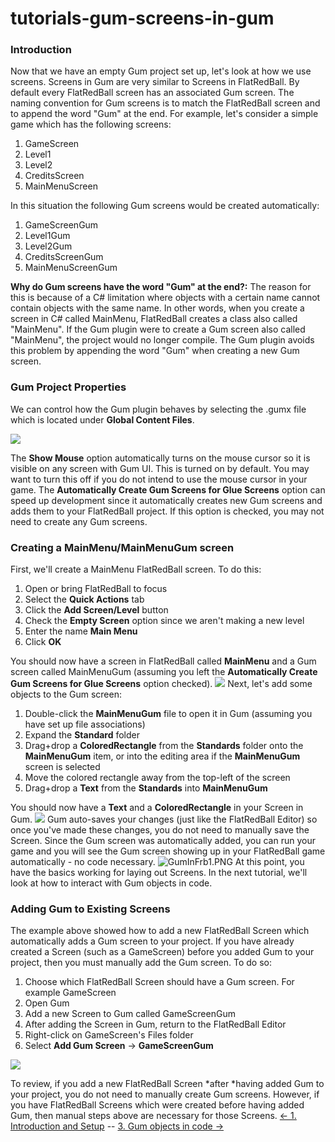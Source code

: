 # tutorials-gum-screens-in-gum

### Introduction

Now that we have an empty Gum project set up, let's look at how we use screens. Screens in Gum are very similar to Screens in FlatRedBall. By default every FlatRedBall screen has an associated Gum screen. The naming convention for Gum screens is to match the FlatRedBall screen and to append the word "Gum" at the end. For example, let's consider a simple game which has the following screens:

1. GameScreen
2. Level1
3. Level2
4. CreditsScreen
5. MainMenuScreen

In this situation the following Gum screens would be created automatically:

1. GameScreenGum
2. Level1Gum
3. Level2Gum
4. CreditsScreenGum
5. MainMenuScreenGum

**Why do Gum screens have the word "Gum" at the end?:** The reason for this is because of a C# limitation where objects with a certain name cannot contain objects with the same name. In other words, when you create a screen in C# called MainMenu, FlatRedBall creates a class also called "MainMenu". If the Gum plugin were to create a Gum screen also called "MainMenu", the project would no longer compile. The Gum plugin avoids this problem by appending the word "Gum" when creating a new Gum screen.

### Gum Project Properties

We can control how the Gum plugin behaves by selecting the .gumx file which is located under **Global Content Files**.

![](../../media/2019-03-img\_5c78b5c1b4f64.png)

The **Show Mouse** option automatically turns on the mouse cursor so it is visible on any screen with Gum UI. This is turned on by default. You may want to turn this off if you do not intend to use the mouse cursor in your game. The **Automatically Create Gum Screens for Glue Screens** option can speed up development since it automatically creates new Gum screens and adds them to your FlatRedBall project. If this option is checked, you may not need to create any Gum screens.

### Creating a MainMenu/MainMenuGum screen

First, we'll create a MainMenu FlatRedBall screen. To do this:

1. Open or bring FlatRedBall to focus
2. Select the **Quick Actions** tab
3. Click the **Add Screen/Level** button
4. Check the **Empty Screen** option since we aren't making a new level
5. Enter the name **Main Menu**
6. Click **OK**

You should now have a screen in FlatRedBall called **MainMenu** and a Gum screen called MainMenuGum (assuming you left the **Automatically Create Gum Screens for Glue Screens** option checked). [![](../../media/2016-01-2021\_March\_07\_074750.gif)](../../media/2016-01-2021\_March\_07\_074750.gif) Next, let's add some objects to the Gum screen:

1. Double-click the **MainMenuGum** file to open it in Gum (assuming you have set up file associations)
2. Expand the **Standard** folder
3. Drag+drop a **ColoredRectangle** from the **Standards** folder onto the **MainMenuGum** item, or into the editing area if the **MainMenuGum** screen is selected
4. Move the colored rectangle away from the top-left of the screen
5. Drag+drop a **Text** from the **Standards** into **MainMenuGum**

You should now have a **Text** and a **ColoredRectangle** in your Screen in Gum. [![](../../media/2016-01-2021\_March\_07\_072857.gif)](../../media/2016-01-2021\_March\_07\_072857.gif) Gum auto-saves your changes (just like the FlatRedBall Editor) so once you've made these changes, you do not need to manually save the Screen. Since the Gum screen was automatically added, you can run your game and you will see the Gum screen showing up in your FlatRedBall game automatically - no code necessary. ![GumInFrb1.PNG](../../media/migrated\_media-GumInFrb1.PNG) At this point, you have the basics working for laying out Screens. In the next tutorial, we'll look at how to interact with Gum objects in code.

### Adding Gum to Existing Screens

The example above showed how to add a new FlatRedBall Screen which automatically adds a Gum screen to your project. If you have already created a Screen (such as a GameScreen) before you added Gum to your project, then you must manually add the Gum screen. To do so:

1. Choose which FlatRedBall Screen should have a Gum screen. For example GameScreen
2. Open Gum
3. Add a new Screen to Gum called GameScreenGum
4. After adding the Screen in Gum, return to the FlatRedBall Editor
5. Right-click on GameScreen's Files folder
6. Select **Add Gum Screen** -> **GameScreenGum**

![](../../media/2023-05-img\_646f4adbedd07.png)

To review, if you add a new FlatRedBall Screen \*after \*having added Gum to your project, you do not need to manually create Gum screens. However, if you have FlatRedBall Screens which were created before having added Gum, then manual steps above are necessary for those Screens. [<- 1. Introduction and Setup](tutorials-gum-introduction-and-setup.md) -- [3. Gum objects in code ->](tutorials-gum-gum-objects-in-code.md)
